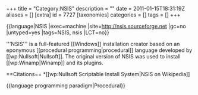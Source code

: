 +++
title = "Category:NSIS"
description = ""
date = 2011-01-15T18:31:19Z
aliases = []
[extra]
id = 7727
[taxonomies]
categories = []
tags = []
+++

{{language|NSIS
|exec=machine
|site=http://nsis.sourceforge.net
|gc=no
|untyped=yes
|tags=NSIS, nsis
|LCT=no}}

'''NSIS''' is a full-featured [[Windows]] installation creator based on an eponymous [[procedural programming|procedural]] language developed by [[wp:Nullsoft|Nullsoft]]. The original version of NSIS was used to install [[wp:Winamp|Winamp]] and its plugins.

==Citations==
*[[wp:Nullsoft Scriptable Install System|NSIS on Wikipedia]]

{{language programming paradigm|Procedural}}
